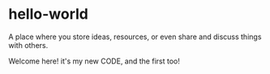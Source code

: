 # hello-world
A place where you store ideas, resources, or even share and discuss things with others.

Welcome here! it's my new CODE, and the first too!
